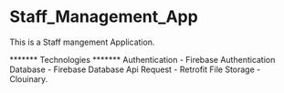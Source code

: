 # Staff_Management_App
This is a Staff mangement Application.

******* Technologies *******
Authentication - Firebase Authentication
Database - Firebase Database
Api Request - Retrofit
File Storage - Clouinary. 
